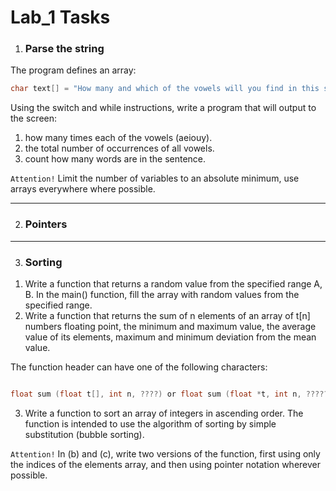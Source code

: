 # Lab_1 Tasks

1. ### Parse the string

The program defines an array:

```c
char text[] = "How many and which of the vowels will you find in this sentence ?";
```

Using the switch and while instructions, write a program that will output to the screen:

1) how many times each of the vowels (aeiouy).
2) the total number of occurrences of all vowels.
3) count how many words are in the sentence.

`Attention!` Limit the number of variables to an absolute minimum, use arrays everywhere where possible.

--- 

2. ### Pointers

---

3. ### Sorting

1) Write a function that returns a random value from the specified range A, B. In the main() function, fill the array
   with random values from the specified range.
2) Write a function that returns the sum of n elements of an array of t[n] numbers floating point, the minimum and
   maximum value, the average value of its elements, maximum and minimum deviation from the mean value.

The function header can have one of the following characters:

```c

float sum (float t[], int n, ????) or float sum (float *t, int n, ?????)

```

3) Write a function to sort an array of integers in ascending order. The function is intended to use the algorithm of
   sorting by simple substitution (bubble sorting).

`Attention!`
In (b) and (c), write two versions of the function, first using only the indices of the elements array, and then using
pointer notation wherever possible.